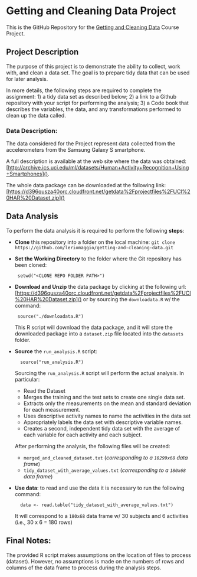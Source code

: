 # Getting and Cleaning Data Project

This is the GitHub Repository for the 
[Getting and Cleaning Data](https://class.coursera.org/getdata-007) Course Project.

## Project Description ##

The purpose of this project is to demonstrate the ability to collect, work with, and clean a 
data set. 
The goal is to prepare tidy data that can be used for later analysis.  

In more details, the following steps are required to complete the assignment:
    1) a tidy data set as described below;
    2) a link to a Github repository with your script for performing the analysis; 
    3) a Code book that describes the variables, the data, and any transformations performed 
    to clean up the data called.

### Data Description:
The data considered for the Project represent data collected from the 
accelerometers from the Samsung Galaxy S smartphone.

A full description is available at the web site where the data was obtained:
[http://archive.ics.uci.edu/ml/datasets/Human+Activity+Recognition+Using+Smartphones]().

The whole data package can be downloaded at the following link:
[https://d396qusza40orc.cloudfront.net/getdata%2Fprojectfiles%2FUCI%20HAR%20Dataset.zip]()

## Data Analysis ##

To perform the data analysis it is required to perform the following **steps**:

* **Clone** this repository into a folder on the local machine:
    `git clone https://github.com/leriomaggio/getting-and-cleaning-data.git` 

*  **Set the Working Directory** to the folder where the Git repository has been cloned:

        setwd("<CLONE REPO FOLDER PATH>")

*  **Download and Unzip** the data package by clicking at the following url:
    [https://d396qusza40orc.cloudfront.net/getdata%2Fprojectfiles%2FUCI%20HAR%20Dataset.zip]()
    or by sourcing the `downloadata.R` w/ the command:
    
        source("./downloadata.R")

    This R script will download the data package, and it will store the 
    downloaded package into a `dataset.zip` file located into the `datasets`
    folder.
    
* **Source** the `run_analysis.R` script: 

        source("run_analysis.R")

  Sourcing the `run_analysis.R` script will perform the actual analysis. In particular:
     - Read the Dataset
     - Merges the training and the test sets to create one single data set.
     - Extracts only the measurements on the mean and standard deviation for each measurement. 
     - Uses descriptive activity names to name the activities in the data set
     - Appropriately labels the data set with descriptive variable names. 
     - Creates a second, independent tidy data set with the average of each variable 
         for each activity and each subject.

  After performing the analysis, the following files will be created:

    - `merged_and_cleaned_dataset.txt` (*corresponding to a `10299x68` data frame*)
    - `tidy_dataset_with_average_values.txt` (*corresponding to a `180x68` data frame*)
    

* **Use data**: to read and use the data it is necessary to run the following command:

        data <- read.table("tidy_dataset_with_average_values.txt")

  It will correspond to a `180x68` data frame w/ 30 subjects and 6 activities
  (i.e., 30 x 6 = 180 rows)

## Final Notes:

The provided R script makes assumptions on the location of files to process (dataset).
However, no assumptions is made on the numbers of rows and columns of the data frame
to process during the analysis steps.
